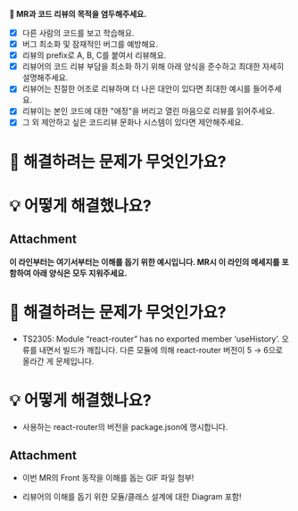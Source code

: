 **🥰 MR과 코드 리뷰의 목적을 염두해주세요.**

- [x] 다른 사람의 코드를 보고 학습해요. </br>
- [x] 버그 최소화 및 잠재적인 버그를 예방해요. </br>
- [x] 리뷰의 prefix로 A, B, C를 붙여서 리뷰해요. </br>
- [x] 리뷰어의 코드 리뷰 부담을 최소화 하기 위해 아래 양식을 준수하고 최대한 자세히 설명해주세요. </br>
- [x] 리뷰어는 친절한 어조로 리뷰하며 더 나은 대안이 있다면 최대한 예시를 들어주세요. </br>
- [x] 리뷰이는 본인 코드에 대한 "애정"을 버리고 열린 마음으로 리뷰를 읽어주세요. </br>
- [x] 그 외 제안하고 싶은 코드리뷰 문화나 시스템이 있다면 제안해주세요. </br>

# 👀 해결하려는 문제가 무엇인가요?

# 💡 어떻게 해결했나요?

## Attachment

**이 라인부터는 여기서부터는 이해를 돕기 위한 예시입니다. MR시 이 라인의 메세지를 포함하여 아래 양식은 모두 지워주세요.**

# 👀 해결하려는 문제가 무엇인가요?

- TS2305: Module “react-router” has no exported member ‘useHistory’. 오류를 내면서 빌드가 깨집니다. 다른 모듈에 의해 react-router 버전이 5 → 6으로 올라간 게 문제입니다.

# 💡 어떻게 해결했나요?

- 사용하는 react-router의 버전을 package.json에 명시합니다.

## Attachment

- 이번 MR의 Front 동작을 이해를 돕는 GIF 파일 첨부!

- 리뷰어의 이해를 돕기 위한 모듈/클래스 설계에 대한 Diagram 포함!

